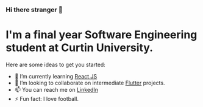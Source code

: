 ### Hi there stranger 👋

<h1>I'm a final year Software Engineering student at Curtin University.</h1>

Here are some ideas to get you started:

<!--- 🔭 I’m currently working on ...-->
- 🌱 I’m currently learning <a href="https://reactjs.org/">React JS</a>
- 👯 I’m looking to collaborate on intermediate <a href="https://flutter.dev/">Flutter</a> projects.
- 📫 You can reach me on <a href="https://www.linkedin.com/in/tatendausuwana/">LinkedIn</a>
- ⚡ Fun fact: I love football.


